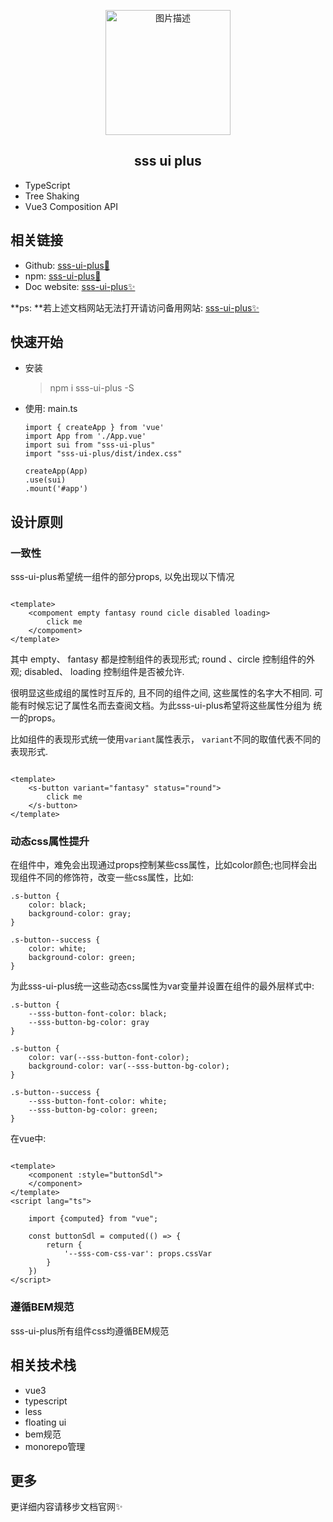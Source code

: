 
<p align="center">
  <img
    style="width: 200px"
    src="https://pic.imgdb.cn/item/65212e6fc458853aef596049.png"
    alt="图片描述">
</p>

<h2 align="center">sss ui plus</h2>

- TypeScript 
- Tree Shaking
- Vue3 Composition API

## 相关链接

- Github: [sss-ui-plus💟](https://github.com/lastertd/sss-ui-plus)
- npm: [sss-ui-plus🧡](https://www.npmjs.com/package/sss-ui-plus)
- Doc website: [sss-ui-plus✨](https://sssui.4everland.app/)

**ps: **若上述文档网站无法打开请访问备用网站: [sss-ui-plus✨](https://sssui.vercel.app/)

## 快速开始

- 安装
  > npm i sss-ui-plus -S
- 使用: main.ts
    ```
  import { createApp } from 'vue'
    import App from './App.vue'
    import sui from "sss-ui-plus"
    import "sss-ui-plus/dist/index.css"
    
    createApp(App)
    .use(sui)
    .mount('#app')
  ```

## 设计原则

### 一致性

sss-ui-plus希望统一组件的部分props, 以免出现以下情况

```vue

<template>
	<compoment empty fantasy round cicle disabled loading>
		click me
	</compoment>
</template>
```

其中 empty、 fantasy 都是控制组件的表现形式; round 、circle 控制组件的外观; disabled、 loading 控制组件是否被允许.

很明显这些成组的属性时互斥的, 且不同的组件之间, 这些属性的名字大不相同. 可能有时候忘记了属性名而去查阅文档。为此sss-ui-plus希望将这些属性分组为
统一的props。

比如组件的表现形式统一使用`variant`属性表示， `variant`不同的取值代表不同的表现形式.

```vue

<template>
	<s-button variant="fantasy" status="round">
		click me
	</s-button>
</template>
```

### 动态css属性提升

在组件中，难免会出现通过props控制某些css属性，比如color颜色;也同样会出现组件不同的修饰符，改变一些css属性，比如:

```less
.s-button {
    color: black;
    background-color: gray;
}

.s-button--success {
    color: white;
    background-color: green;
}
```

为此sss-ui-plus统一这些动态css属性为var变量并设置在组件的最外层样式中:

```less
.s-button {
    --sss-button-font-color: black;
    --sss-button-bg-color: gray
}

.s-button {
    color: var(--sss-button-font-color);
    background-color: var(--sss-button-bg-color);
}

.s-button--success {
    --sss-button-font-color: white;
    --sss-button-bg-color: green;
}

```

在vue中:

```vue

<template>
	<component :style="buttonSdl">
	</component>
</template>
<script lang="ts">

	import {computed} from "vue";

	const buttonSdl = computed(() => {
		return {
			'--sss-com-css-var': props.cssVar
		}
	})
</script>
```

### 遵循BEM规范

sss-ui-plus所有组件css均遵循BEM规范

## 相关技术栈

- vue3
- typescript
- less
- floating ui
- bem规范
- monorepo管理

## 更多

更详细内容请移步文档官网✨



